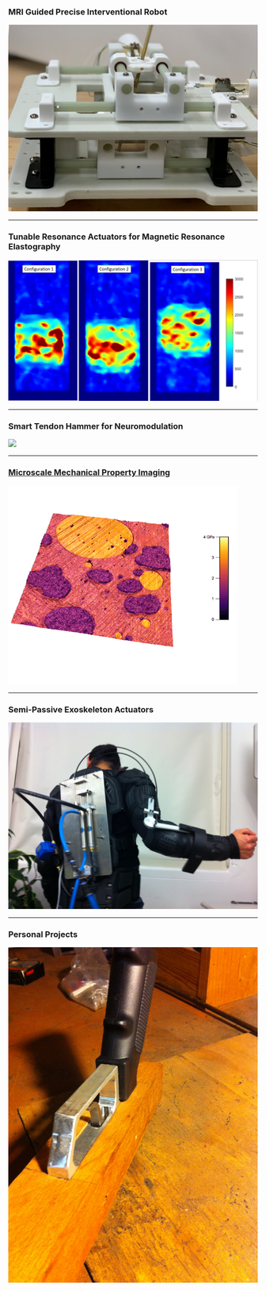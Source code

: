 
 

### MRI Guided Precise Interventional Robot
<a href="/AUTOSPINE"><img src="images/Robot.png?raw=true"/></a>

---
### Tunable Resonance Actuators for Magnetic Resonance Elastography

<a href="/MRE"><img src="images/StiffImage.PNG?raw=true"></a>

---

### Smart Tendon Hammer for Neuromodulation
<a href="/TTAP"><img src="images/Classification App Gif.GIF?raw=true"/>
<hr>

 ### Microscale Mechanical Property Imaging
 <a href="https://scholar.google.com/citations?user=c3EGN8IAAAAJ&hl=en"><img src="images/AMFM.png"></a>

 <hr>
 
### Semi-Passive Exoskeleton Actuators
<a href="https://scholar.google.com/citations?user=c3EGN8IAAAAJ&hl=en"><img src="images/APEX proto.JPG"></a>

---
### Personal Projects

<a href="Personal"><img src="images/Handle mount.JPG"/>




